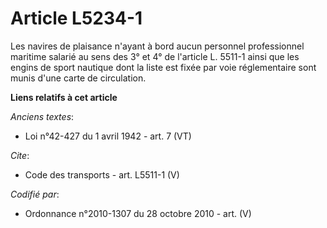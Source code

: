 # Article L5234-1

Les navires de plaisance n'ayant à bord aucun personnel professionnel maritime salarié au sens des 3° et 4° de l'article L.
5511-1 ainsi que les engins de sport nautique dont la liste est fixée par voie réglementaire sont munis d'une carte de
circulation.

**Liens relatifs à cet article**

_Anciens textes_:

  - Loi n°42-427 du 1 avril 1942 - art. 7 (VT)

_Cite_:

  - Code des transports - art. L5511-1 (V)

_Codifié par_:

  - Ordonnance n°2010-1307 du 28 octobre 2010 - art. (V)
